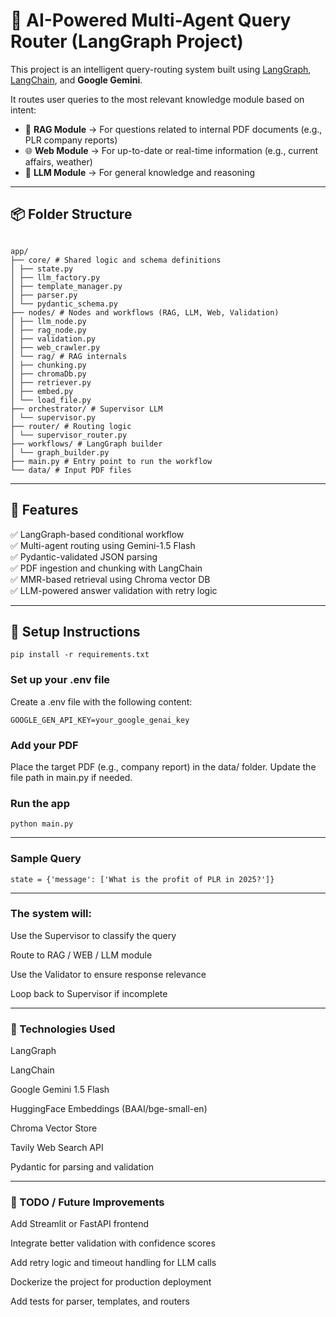 # 🧠 AI-Powered Multi-Agent Query Router (LangGraph Project)

This project is an intelligent query-routing system built using [LangGraph](https://python.langchain.com/docs/langgraph/), [LangChain](https://www.langchain.com/), and **Google Gemini**.

It routes user queries to the most relevant knowledge module based on intent:

- 📄 **RAG Module** → For questions related to internal PDF documents (e.g., PLR company reports)
- 🌐 **Web Module** → For up-to-date or real-time information (e.g., current affairs, weather)
- 🤖 **LLM Module** → For general knowledge and reasoning

---

## 📦 Folder Structure


```

app/
├── core/ # Shared logic and schema definitions
│ ├── state.py
│ ├── llm_factory.py
│ ├── template_manager.py
│ ├── parser.py
│ └── pydantic_schema.py
├── nodes/ # Nodes and workflows (RAG, LLM, Web, Validation)
│ ├── llm_node.py
│ ├── rag_node.py
│ ├── validation.py
│ ├── web_crawler.py
│ └── rag/ # RAG internals
│ ├── chunking.py
│ ├── chromaDb.py
│ ├── retriever.py
│ ├── embed.py
│ └── load_file.py
├── orchestrator/ # Supervisor LLM
│ └── supervisor.py
├── router/ # Routing logic
│ └── supervisor_router.py
├── workflows/ # LangGraph builder
│ └── graph_builder.py
├── main.py # Entry point to run the workflow
└── data/ # Input PDF files

```

---

## 🚀 Features

✅ LangGraph-based conditional workflow  
✅ Multi-agent routing using Gemini-1.5 Flash  
✅ Pydantic-validated JSON parsing  
✅ PDF ingestion and chunking with LangChain  
✅ MMR-based retrieval using Chroma vector DB  
✅ LLM-powered answer validation with retry logic

---

## 📌 Setup Instructions 
```
pip install -r requirements.txt
```



### Set up your .env file

Create a .env file with the following content:

```
GOOGLE_GEN_API_KEY=your_google_genai_key
```

### Add your PDF

Place the target PDF (e.g., company report) in the data/ folder. Update the file path in main.py if needed.

### Run the app
```
python main.py
```

---

### Sample Query
```
state = {'message': ['What is the profit of PLR in 2025?']}
```

---
### The system will:

Use the Supervisor to classify the query

Route to RAG / WEB / LLM module

Use the Validator to ensure response relevance

Loop back to Supervisor if incomplete

---

### 🧠 Technologies Used
LangGraph

LangChain

Google Gemini 1.5 Flash

HuggingFace Embeddings (BAAI/bge-small-en)

Chroma Vector Store

Tavily Web Search API

Pydantic for parsing and validation


---

### 📌 TODO / Future Improvements

 Add Streamlit or FastAPI frontend

 Integrate better validation with confidence scores

 Add retry logic and timeout handling for LLM calls

 Dockerize the project for production deployment

 Add tests for parser, templates, and routers


